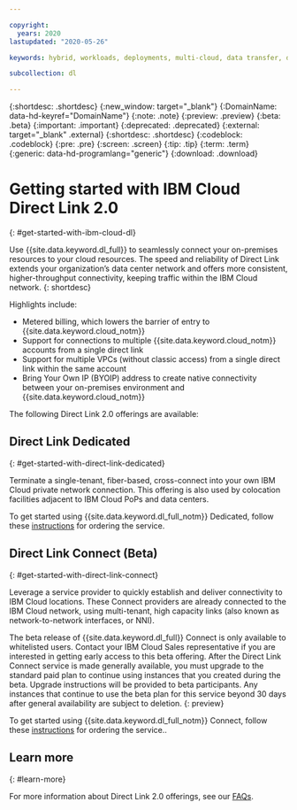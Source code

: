 ```yaml
---

copyright:
  years: 2020
lastupdated: "2020-05-26"

keywords: hybrid, workloads, deployments, multi-cloud, data transfer, descriptions, diverse, redundant

subcollection: dl

---
```


{:shortdesc: .shortdesc}
{:new_window: target="_blank"}
{:DomainName: data-hd-keyref="DomainName"}
{:note: .note}
{:preview: .preview}
{:beta: .beta}
{:important: .important}
{:deprecated: .deprecated}
{:external: target="_blank" .external}
{:shortdesc: .shortdesc}
{:codeblock: .codeblock}
{:pre: .pre}
{:screen: .screen}
{:tip: .tip}
{:term: .term}  
{:generic: data-hd-programlang="generic"}
{:download: .download}  

# Getting started with IBM Cloud Direct Link 2.0
{: #get-started-with-ibm-cloud-dl}

Use {{site.data.keyword.dl_full}} to seamlessly connect your on-premises resources to your cloud resources. The speed and reliability of Direct Link extends your organization’s data center network and offers more consistent, higher-throughput connectivity, keeping traffic within the IBM Cloud network.
{: shortdesc}

Highlights include:

* Metered billing, which lowers the barrier of entry to {{site.data.keyword.cloud_notm}}
* Support for connections to multiple {{site.data.keyword.cloud_notm}} accounts from a single direct link
* Support for multiple VPCs (without classic access) from a single direct link within the same account
* Bring Your Own IP (BYOIP) address to create native connectivity between your on-premises environment and {{site.data.keyword.cloud_notm}}

The following Direct Link 2.0 offerings are available:

## Direct Link Dedicated
{: #get-started-with-direct-link-dedicated}

Terminate a single-tenant, fiber-based, cross-connect into your own IBM Cloud private network connection. This offering is also used by colocation facilities adjacent to IBM Cloud PoPs and data centers.

To get started using {{site.data.keyword.dl_full_notm}} Dedicated, follow these [instructions](/docs/dl?topic=dl-how-to-order-ibm-cloud-dl-dedicated) for ordering the service.

## Direct Link Connect (Beta)
{: #get-started-with-direct-link-connect}

Leverage a service provider to quickly establish and deliver connectivity to IBM Cloud locations. These Connect providers are already connected to the IBM Cloud network, using multi-tenant, high capacity links (also known as network-to-network interfaces, or NNI).  

The beta release of {{site.data.keyword.dl_full}} Connect is only available to whitelisted users. Contact your IBM Cloud Sales representative if you are interested in getting early access to this beta offering. After the Direct Link Connect service is made generally available, you must upgrade to the standard paid plan to continue using instances that you created during the beta. Upgrade instructions will be provided to beta participants. Any instances that continue to use the beta plan for this service beyond 30 days after general availability are subject to deletion.
{: preview}

To get started using {{site.data.keyword.dl_full_notm}} Connect, follow these [instructions](/docs/dl?topic=dl-how-to-order-ibm-cloud-dl-connect) for ordering the service..

## Learn more
{: #learn-more}

For more information about Direct Link 2.0 offerings, see our [FAQs](/docs/dl?topic=dl-faqs).
